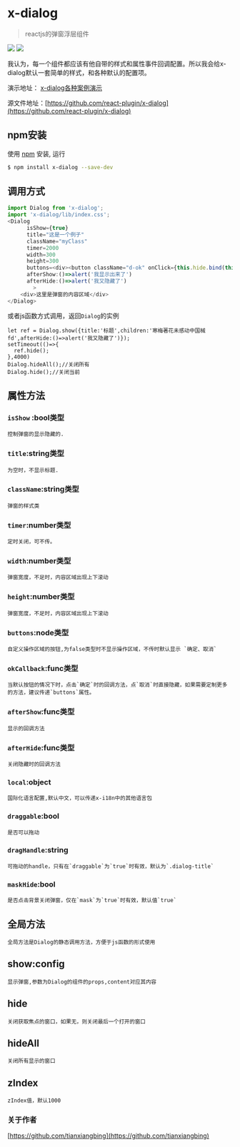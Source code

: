 # x-dialog

> reactjs的弹窗浮层组件 

![](https://react-plugin.github.io/x-dialog/demo-1.jpg)
![](https://react-plugin.github.io/x-dialog/demo-2.jpg)

我认为，每一个组件都应该有他自带的样式和属性事件回调配置。所以我会给x-dialog默认一套简单的样式，和各种默认的配置项。

演示地址： [x-dialog各种案例演示](https://react-plugin.github.io/x-dialog/)

源文件地址：[https://github.com/react-plugin/x-dialog](https://github.com/react-plugin/x-dialog)

## npm安装 

使用 [npm](https://www.npmjs.com/package/x-dialog) 安装, 运行

```bash
$ npm install x-dialog --save-dev
```
## 调用方式
```js
import Dialog from 'x-dialog';
import 'x-dialog/lib/index.css';
<Dialog 
      isShow={true}
      title="这是一个例子"
      className="myClass"
      timer=2000
      width=300
      height=300
      buttons=<div><button className="d-ok" onClick={this.hide.bind(this)}>我知道了</button><button className="d-cancel" onClick={this.hide.bind(this)}>关闭</button></div>
      afterShow:()=>alert('我显示出来了')
      afterHide:()=>alert('我又隐藏了')
        >
    <div>这里是弹窗的内容区域</div>
</Dialog>
```
或者js函数方式调用，返回`Dialog`的实例
```
let ref = Dialog.show({title:'标题',children:'寒梅著花未感动中国械fd',afterHide:()=>alert('我又隐藏了')});
setTimeout(()=>{
  ref.hide();
},4000)
Dialog.hideAll();//关闭所有
Dialog.hide();//关闭当前
```
## 属性方法
### `isShow` :bool类型
    控制弹窗的显示隐藏的.
### `title`:string类型
    为空时，不显示标题.
### `className`:string类型
    弹窗的样式类
### `timer`:number类型
    定时关闭，可不传。
### `width`:number类型
    弹窗宽度，不足时，内容区域出现上下滚动
### `height`:number类型
    弹窗宽度，不足时，内容区域出现上下滚动
### `buttons`:node类型
    自定义操作区域的按钮,为false类型时不显示操作区域，不传时默认显示 `确定、取消`
### `okCallback`:func类型
    当默认按钮的情况下时，点击`确定`时的回调方法，点`取消`时直接隐藏，如果需要定制更多的方法，建议传递`buttons`属性。
### `afterShow`:func类型
    显示的回调方法
### `afterHide`:func类型
    关闭隐藏时的回调方法
### `local`:object
    国际化语言配置,默认中文，可以传递x-i18n中的其他语言包
### `draggable`:bool
    是否可以拖动
### `dragHandle`:string
    可拖动的handle，只有在`draggable`为`true`时有效，默认为`.dialog-title`
### `maskHide`:bool
    是否点击背景关闭弹窗，仅在`mask`为`true`时有效，默认值`true`
## 全局方法
    全局方法是Dialog的静态调用方法，方便于js函数的形式使用
## show:config
    显示弹窗,参数为Dialog的组件的props,content对应其内容
## hide
    关闭获取焦点的窗口，如果无，则关闭最后一个打开的窗口
## hideAll
    关闭所有显示的窗口
## zIndex 
    zIndex值，默认1000
### 关于作者
[https://github.com/tianxiangbing](https://github.com/tianxiangbing)